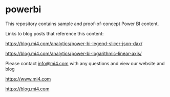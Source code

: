# powerbi

This repository contains sample and proof-of-concept Power BI content.

Links to blog posts that reference this content:

https://blog.mi4.com/analytics/power-bi-legend-slicer-json-dax/

https://blog.mi4.com/analytics/power-bi-logarithmic-linear-axis/

Please contact info@mi4.com with any questions and view our website and blog

https://www.mi4.com

https://blog.mi4.com

